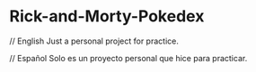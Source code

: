 # Rick-and-Morty-Pokedex

// English
Just a personal project for practice.

// Español
Solo es un proyecto personal que hice para practicar.
